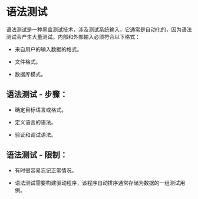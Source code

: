 # 语法测试

语法测试是一种黑盒测试技术，涉及测试系统输入，它通常是自动化的，因为语法测试会产生大量测试。内部和外部输入必须符合以下格式：

* 来自用户的输入数据的格式。

* 文件格式。

* 数据库模式。

## 语法测试 - 步骤：

* 确定目标语言或格式。

* 定义语言的语法。

* 验证和调试语法。

## 语法测试 - 限制：

* 有时很容易忘记正常情况。

* 语法测试需要构建驱动程序，该程序自动排序通常存储为数据的一组测试用例。
